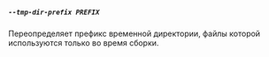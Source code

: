 ##### `--tmp-dir-prefix PREFIX`
Переопределяет префикс временной директории, файлы которой используются только во время сборки.

